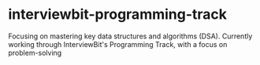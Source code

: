 # interviewbit-programming-track
Focusing on mastering key data structures and algorithms (DSA). Currently working through InterviewBit's Programming Track, with a focus on problem-solving
